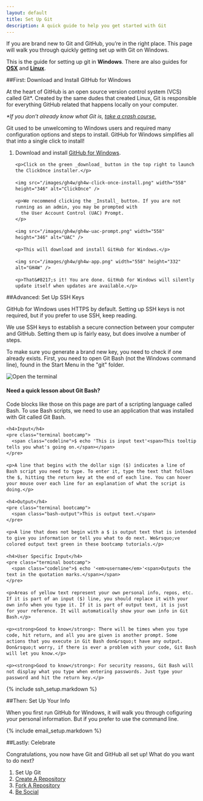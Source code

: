 ```yaml
---
layout: default
title: Set Up Git
description: A quick guide to help you get started with Git
---
```


<p class="intro">
  If you are brand new to Git and GitHub, you&#8217;re in the right place. 
  This page will walk you through quickly getting set up with Git on Windows.
</p>

<p class="intro">This is the guide for setting up git in <strong>Windows</strong>. There are also guides for <strong><a href="/mac-set-up-git">OSX</a></strong> and <strong><a href="/linux-set-up-git">Linux</a></strong>.</p>

##<span class="step">First:</span> Download and Install GitHub for Windows

At the heart of GitHub is an open source version control system (VCS) called Git&#42;. Created by the same dudes that created Linux, 
Git is responsible for everything GitHub related that happens locally on your computer.

_&#42;If you don&rsquo;t already know what Git is, <a href="http://progit.org/book/ch1-3.html" target="_blank">take a crash course.</a>_

Git used to be unwelcoming to Windows users and required many configuration options and steps to install. 
GitHub for Windows simplifies all that into a single click to install!

<ol>
  <li>
    <p><span class="step-title">Download and install <a href="http://windows.github.com/" target="_blank">GitHub for Windows</a>.</span></p>

    <p>Click on the green _download_ button in the top right to launch the ClickOnce installer.</p>

    <img src="/images/gh4w/gh4w-click-once-install.png" width="558" height="346" alt="ClickOnce" />

    <p>We recommend clicking the _Install_ button. If you are not running as an admin, you may be prompted with 
      the User Account Control (UAC) Prompt.
    </p>

    <img src="/images/gh4w/gh4w-uac-prompt.png" width="558" height="346" alt="UAC" />
    
    <p>This will download and install GitHub for Windows.</p>

    <img src="/images/gh4w/gh4w-app.png" width="558" height="332" alt="GH4W" />

    <p>That&#8217;s it! You are done. GitHub for Windows will silently update itself when updates are available.</p>
  </li>
</ol>

##<span class="step">Advanced:</span> Set Up SSH Keys

GitHub for Windows uses HTTPS by default. Setting up SSH keys is not required, but if you prefer to use SSH, keep reading.

We use SSH keys to establish a secure connection between your computer and GitHub. Setting them up is fairly easy, but does involve a number of steps.

To make sure you generate a brand new key, you need to check if one already exists. First, you need to open Git Bash (not the Windows command line), found in the Start Menu in the "git" folder.

<img src="/images/bootcamp/bootcamp_1_win_gitbash.jpg" width="558" height="300" alt="Open the terminal" />

<div class="more-info">
  <h4 class="compressed">Need a quick lesson about Git Bash?</h4>
  <div class="more-content">
    <p>Code blocks like those on this page are part of a scripting language called Bash. To use Bash scripts, we need to use an application that was installed with Git called Git Bash.</p>

    <h4>Input</h4>
    <pre class="terminal bootcamp">
      <span class="codeline">$ echo 'This is input text'<span>This tooltip tells you what's going on.</span></span>
    </pre>

    <p>A line that begins with the dollar sign ($) indicates a line of Bash script you need to type. To enter it, type the text that follows the $, hitting the return key at the end of each line. You can hover your mouse over each line for an explanation of what the script is doing.</p>

    <h4>Output</h4>
    <pre class="terminal bootcamp">
      <span class="bash-output">This is output text.</span>
    </pre>

    <p>A line that does not begin with a $ is output text that is intended to give you information or tell you what to do next. We&rsquo;ve colored output text green in these bootcamp tutorials.</p>

    <h4>User Specific Input</h4>
    <pre class="terminal bootcamp">
      <span class="codeline">$ echo '<em>username</em>'<span>Outputs the text in the quotation marks.</span></span>
    </pre>

    <p>Areas of yellow text represent your own personal info, repos, etc. If it is part of an input ($) line, you should replace it with your own info when you type it. If it is part of output text, it is just for your reference. It will automatically show your own info in Git Bash.</p>

    <p><strong>Good to know</strong>: There will be times when you type code, hit return, and all you are given is another prompt. Some actions that you execute in Git Bash don&rsquo;t have any output. Don&rsquo;t worry, if there is ever a problem with your code, Git Bash will let you know.</p>

    <p><strong>Good to know</strong>: For security reasons, Git Bash will not display what you type when entering passwords. Just type your password and hit the return key.</p>
  </div>
</div>

{% include ssh_setup.markdown %}

##<span class="step">Then: </span> Set Up Your Info

When you first run GitHub for Windows, it will walk you through cofiguring your personal information. 
But if you prefer to use the command line.

{% include email_setup.markdown %}

##<span class="step">Lastly:</span> Celebrate

Congratulations, you now have Git and GitHub all set up! What do you want to do next?

<ol class="next-steps">
<li>Set Up Git</li>
<li><a href="/create-a-repo/">Create A Repository</a></li>
<li><a href="/fork-a-repo/">Fork A Repository</a></li>
<li><a href="/be-social/">Be Social</a></li>
</ol>
<script>
  $('#os').html("<b>" + $.client.os + "</b>");
</script>
